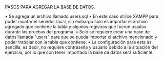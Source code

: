 PASOS PARA AGREGAR LA BASE DE DATOS.

• Se agrega un archivo llamado users.sql
• En este caso utilice XAMPP para poder montar el servidor local, sin embargo solo es importar el archivo agregado que contiene la tabla y algunos registros que fueron usados durante las pruebas del programa.
• Solo se requiere crear una base de datos llamada "users" para que se pueda importar el archivo mencionado y poder trabajar con la tabla que contiene.
• La configuración para esta es sencilla, es decir, no requiere contraseña y usuario debido a la situación del ejercicio, por lo que con tener importado la base de datos será suficiente.
